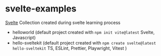 # svelte-examples

[Svelte](https://svelte.dev/)
Collection created during svelte learning process


- helloworld (default project created with ```npm init vite@latest``` Svelte, Javascript)
- hello-sveltekit (default project created with ```npm create svelte@latest hello-sveltekit``` TS, ESLint, Prettier, Playwright, Vitest )
